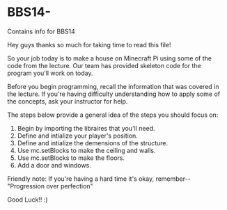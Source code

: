# BBS14-
Contains info for BBS14

Hey guys thanks so much for taking time to read this file! 

So your job today is to make a house on Minecraft Pi using some of the code from the lecture. 
Our team has provided skeleton code for the program you'll work on today. 

Before you begin programming, recall the information that was covered in the lecture. If you're having difficulty understanding how to apply some of the concepts, ask your instructor for help. 

The steps below provide a general idea of the steps you should focus on: 

1. Begin by importing the libraires that you'll need. 
2. Define and intialize your player's position.
3. Define and intialize the demensions of the structure.
4. Use mc.setBlocks to make the ceiling and walls.
5. Use mc.setBlocks to make the floors.
6. Add a door and windows.


Friendly note: If you're having a hard time it's okay, remember-- "Progression over perfection"

Good Luck!! :)

